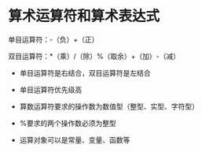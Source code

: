 # 算术运算符和算术表达式

单目运算符：-（负）+（正）

双目运算符：*（乘）/（除）%（取余）+（加）-（减）

* 单目运算符是右结合，双目运算符是左结合

* 单目运算符优先级高

* 算数运算符要求的操作数为数值型（整型、实型、字符型）
* %要求的两个操作数必须为整型
* 运算对象可以是常量、变量、函数等